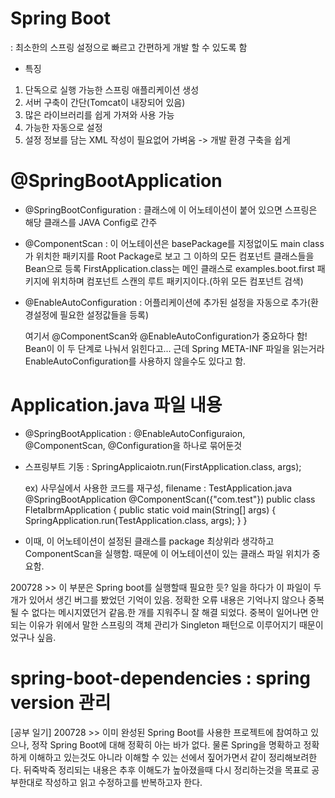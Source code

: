 # Spring Boot
 : 최소한의 스프링 설정으로 빠르고 간편하게 개발 할 수 있도록 함
 
 - 특징
  1. 단독으로 실행 가능한 스프링 애플리케이션 생성
  2. 서버 구축이 간단(Tomcat이 내장되어 있음)
  3. 많은 라이브러리를 쉽게 가져와 사용 가능
  4. 가능한 자동으로 설정
  5. 설정 정보를 담는 XML 작성이 필요없어 가벼움 -> 개발 환경 구축을 쉽게

 
# @SpringBootApplication
 - @SpringBootConfiguration : 클래스에 이 어노테이션이 붙어 있으면 스프링은 해당 클래스를 JAVA Config로 간주
 - @ComponentScan : 이 어노테이션은 basePackage를 지정없이도 main class가 위치한 패키지를 Root Package로 보고 그 이하의 모든 컴포넌트 클래스들을 Bean으로 등록
   FirstApplication.class는 메인 클래스로 examples.boot.first 패키지에 위치하며 컴포넌트 스캔의 루트 패키지이다.(하위 모든 컴포넌트 검색)
 - @EnableAutoConfiguration : 어플리케이션에 추가된 설정을 자동으로 추가(환경설정에 필요한 설정값들을 등록)
 
	여기서 @ComponentScan와 @EnableAutoConfiguration가 중요하다 함!
	Bean이 이 두 단계로 나눠서 읽힌다고...
	근데 Spring META-INF 파일을 읽는거라 EnableAutoConfiguration를 사용하지 않을수도 있다고 함.
 

# Application.java 파일 내용
 - @SpringBootApplication : @EnableAutoConfiguraion, @ComponentScan, @Configuration을 하나로 묶어둔것
 
 - 스프링부트 기동 : SpringApplicaiotn.run(FirstApplication.class, args);
 
	 ex) 사무실에서 사용한 코드를 재구성, filename : TestApplication.java
		@SpringBootApplication
		@ComponentScan({"com.test"})
		public class FletaIbrmApplication {
		  public static void main(String[] args) {
		    SpringApplication.run(TestApplication.class, args);
		  }
		}
 
  * 이때, 이 어노테이션이 설정된 클래스를 package 최상위라 생각하고 ComponentScan을 실행함.
   때문에 이 어노테이션이 있는 클래스 파일 위치가 중요함. 
 
200728 >> 이 부분은 Spring boot를 실행할때 필요한 듯?
 					일을 하다가 이 파일이 두개가 있어서 생긴 버그를 봤었던 기억이 있음.
          정확한 오류 내용은 기억나지 않으나 중복될 수 없다는 메시지였던거 같음.한 개를 지워주니 잘 해결 되었다.
 					중복이 일어나면 안 되는 이유가 위에서 말한 스프링의 객체 관리가 Singleton 패턴으로 이루어지기 때문이었구나 싶음.
 
   
# spring-boot-dependencies : spring version 관리



[공부 일기]
200728 >> 이미 완성된 Spring Boot를 사용한 프로젝트에 참여하고 있으나, 정작 Spring Boot에 대해 정확히 아는 바가 없다.
          물론 Spring을 명확하고 정확하게 이해하고 있는것도 아니라 이해할 수 있는 선에서 짚어가면서 같이 정리해보려한다.
          뒤죽박죽 정리되는 내용은 추후 이해도가 높아졌을때 다시 정리하는것을 목표로 공부한대로 작성하고 읽고 수정하고를 반복하고자 한다.
